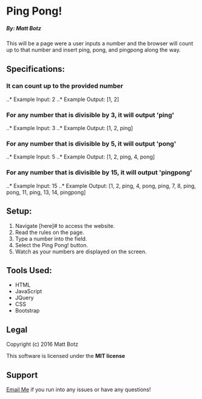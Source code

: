 # Ping Pong!

##### By: Matt Botz

This will be a page were a user inputs a number and the browser will count up to that number and insert ping, pong, and pingpong along the way.

## Specifications:
### It can count up to the provided number
..* Example Input: 2
..* Example Output: [1, 2]

### For any number that is divisible by 3, it will output 'ping'
..* Example Input: 3
..* Example Output: [1, 2, ping]

### For any number that is divisible by 5, it will output 'pong'
..* Example Input: 5
..* Example Output: [1, 2, ping, 4, pong]

### For any number that is divisible by 15, it will output 'pingpong'
..* Example Input: 15
..* Example Output: [1, 2, ping, 4, pong, ping, 7, 8, ping, pong, 11, ping, 13, 14, pingpong]

## Setup:
1. Navigate [here]# to access the website.
2. Read the rules on the page.
3. Type a number into the field.
4. Select the Ping Pong! button.
5. Watch as your numbers are displayed on the screen.

## Tools Used:
* HTML
* JavaScript
* JQuery
* CSS
* Bootstrap

## Legal
Copyright (c) 2016 Matt Botz

This software is licensed under the **MIT license**

## Support

[Email Me](mailto:botzmatt@yahoo.com) if you run into any issues or have any questions!
